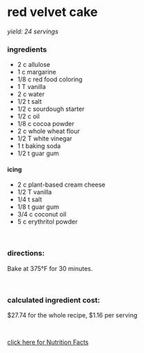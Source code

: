 # red velvet cake
*yield: 24 servings*

### ingredients
- 2 c allulose
- 1 c margarine
- 1/8 c red food coloring
- 1 T vanilla
- 2 c water
- 1/2 t salt
- 1/2 c sourdough starter
- 1/2 c oil
- 1/8 c cocoa powder
- 2 c whole wheat flour
- 1/2 T white vinegar
- 1 t baking soda
- 1/2 t guar gum

#### icing
- 2 c plant-based cream cheese
- 1/2 T vanilla
- 1/4 t salt
- 1/8 t guar gum
- 3/4 c coconut oil
- 5 c erythritol powder


<br>

### directions:

Bake at 375°F for 30 minutes.


<br>

### calculated ingredient cost:

$27.74 for the whole recipe, $1.16 per serving

<br>

[click here for Nutrition Facts](https://htmlpreview.github.io/?https://github.com/nate-thegrate/vegan-chef/blob/main/compile_recipes/nutrition/nutrition_labels/red%20velvet%20cake/nutrition_facts.html)